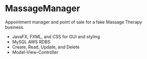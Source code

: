 # MassageManager
Appointment manager and point of sale for a fake Massage Therapy business.
- JavaFX, FXML, and CSS for GUI and styling
- MySQL AWS RDBS
- Create, Read, Update, and Delete
- Model-View-Controller

